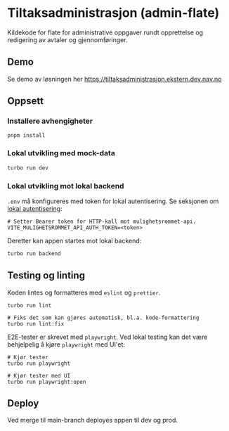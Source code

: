 # Tiltaksadministrasjon (admin-flate)

Kildekode for flate for administrative oppgaver rundt opprettelse og redigering av avtaler og
gjennomføringer.

## Demo

Se demo av løsningen her https://tiltaksadministrasjon.ekstern.dev.nav.no

## Oppsett

### Installere avhengigheter

```
pnpm install
```

### Lokal utvikling med mock-data

```sh
turbo run dev
```

### Lokal utvikling mot lokal backend

`.env` må konfigureres med token for lokal autentisering. Se seksjonen
om [lokal autentisering](../../mulighetsrommet-api/README.md#autentisering):

```.env
# Setter Bearer token for HTTP-kall mot mulighetsrommet-api.
VITE_MULIGHETSROMMET_API_AUTH_TOKEN=<token>
```

Deretter kan appen startes mot lokal backend:

```sh
turbo run backend
```

## Testing og linting

Koden lintes og formatteres med `eslint` og `prettier`.

```
turbo run lint

# Fiks det som kan gjøres automatisk, bl.a. kode-formattering
turbo run lint:fix
```

E2E-tester er skrevet med `playwright`. Ved lokal testing kan det være behjelpelig å kjøre `playwright` med UI'et:

```
# Kjør tester
turbo run playwright

# Kjør tester med UI
turbo run playwright:open
```

## Deploy

Ved merge til main-branch deployes appen til dev og prod.
